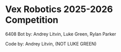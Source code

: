# Vex Robotics 2025-2026 Competition 
6408 Bot by: 
Andrey Litvin, Luke Green, Rylan Parker

Code by: Andrey Litvin, (NOT LUKE GREEN)
